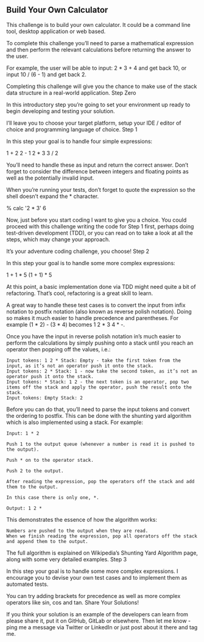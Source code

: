 ## Build Your Own Calculator

This challenge is to build your own calculator. It could be a command line tool, desktop application or web based.

To complete this challenge you’ll need to parse a mathematical expression and then perform the relevant calculations before returning the answer to the user.

For example, the user will be able to input: 2 * 3 + 4 and get back 10, or input 10 / (6 - 1) and get back 2.

Completing this challenge will give you the chance to make use of the stack data structure in a real-world application.
Step Zero

In this introductory step you’re going to set your environment up ready to begin developing and testing your solution.

I’ll leave you to choose your target platform, setup your IDE / editor of choice and programming language of choice.
Step 1

In this step your goal is to handle four simple expressions:

1 + 2
2 - 1
2 * 3
3 / 2

You’ll need to handle these as input and return the correct answer. Don’t forget to consider the difference between integers and floating points as well as the potentially invalid input.

When you’re running your tests, don’t forget to quote the expression so the shell doesn’t expand the * character.

% calc '2 * 3'
6

Now, just before you start coding I want to give you a choice. You could proceed with this challenge writing the code for Step 1 first, perhaps doing test-driven development (TDD), or you can read on to take a look at all the steps, which may change your approach.

It’s your adventure coding challenge, you choose!
Step 2

In this step your goal is to handle some more complex expressions:

1 + 1 * 5
(1 + 1) * 5

At this point, a basic implementation done via TDD might need quite a bit of refactoring. That’s cool, refactoring is a great skill to learn.

A great way to handle these test cases is to convert the input from infix notation to postfix notation (also known as reverse polish notation). Doing so makes it much easier to handle precedence and parentheses. For example (1 * 2) - (3 * 4) becomes 1 2 * 3 4 * -.

Once you have the input in reverse polish notation in’s much easier to perform the calculations by simply pushing onto a stack until you reach an operator then popping off the values, i.e.:

    Input tokens: 1 2 * Stack: Empty - take the first token from the input, as it’s not an operator push it onto the stack.
    Input tokens: 2 * Stack: 1 - now take the second token, as it’s not an operator push it onto the stack.
    Input tokens: * Stack: 1 2 - the next token is an operator, pop two items off the stack and apply the operator, push the result onto the stack.
    Input tokens: Empty Stack: 2

Before you can do that, you’ll need to parse the input tokens and convert the ordering to postfix. This can be done with the shunting yard algorithm which is also implemented using a stack. For example:

    Input: 1 * 2

    Push 1 to the output queue (whenever a number is read it is pushed to the output).

    Push * on to the operator stack.

    Push 2 to the output.

    After reading the expression, pop the operators off the stack and add them to the output.

    In this case there is only one, *.

    Output: 1 2 *

This demonstrates the essence of how the algorithm works:

    Numbers are pushed to the output when they are read.
    When we finish reading the expression, pop all operators off the stack and append them to the output.

The full algorithm is explained on Wikipedia’s Shunting Yard Algorithm page, along with some very detailed examples.
Step 3

In this step your goal is to handle some more complex expressions. I encourage you to devise your own test cases and to implement them as automated tests.

You can try adding brackets for precedence as well as more complex operators like sin, cos and tan.
Share Your Solutions!

If you think your solution is an example of the developers can learn from please share it, put it on GitHub, GitLab or elsewhere. Then let me know - ping me a message via Twitter or LinkedIn or just post about it there and tag me.
